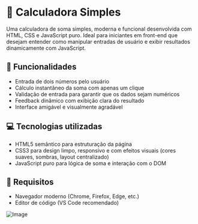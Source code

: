 # 🧮 Calculadora Simples 
Uma calculadora de soma simples, moderna e funcional desenvolvida com HTML, CSS e JavaScript puro. Ideal para iniciantes em front-end que desejam entender como manipular entradas de usuário e exibir resultados dinamicamente com JavaScript.

## 🧩 Funcionalidades
 - Entrada de dois números pelo usuário
 - Cálculo instantâneo da soma com apenas um clique
 - Validação de entrada para garantir que os dados sejam numéricos
 - Feedback dinâmico com exibição clara do resultado
 - Interface amigável e visualmente agradável

## 💻 Tecnologias utilizadas
- HTML5 semântico para estruturação da página
- CSS3 para design limpo, responsivo e com efeitos visuais (cores suaves, sombras, layout centralizado)
 - JavaScript puro para lógica de soma e interação com o DOM

## 🔧 Requisitos
 - Navegador moderno (Chrome, Firefox, Edge, etc.)
 - Editor de código (VS Code recomendado)

  ![Image](https://github.com/user-attachments/assets/5696d559-def1-430d-a06d-021940445992)
